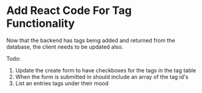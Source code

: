 # Add React Code For Tag Functionality

Now that the backend has tags being added and returned from the database, the client needs to be updated also.

Todo:
1. Update the create form to have checkboxes for the tags in the tag table
1. When the form is submitted in should include an array of the tag id's
1. List an entries tags under their mood
